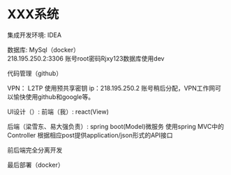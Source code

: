 # XXX系统


集成开发环境: IDEA 

数据库: MySql（docker）    
	218.195.250.2:3306 账号root密码Rjxy123数据库使用dev

代码管理（github）

VPN： L2TP 使用预共享密钥 ip：218.195.250.2 账号稍后分配，VPN工作网可以愉快使用github和google等。

UI设计（）: 
前端（我）: react(View)   

后端（梁雪东、易大强负责）: spring boot(Model)微服务 使用spring MVC中的Controller  根据相应post提供application/json形式的API接口
	
前后端完全分离开发

最后部署（docker） 

